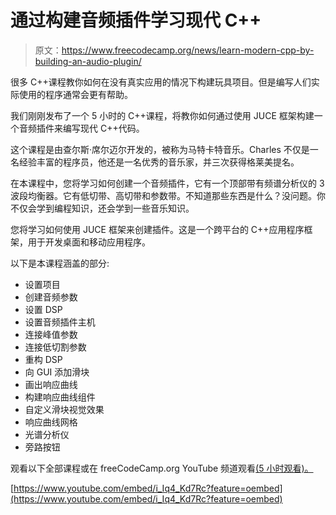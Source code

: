 # 通过构建音频插件学习现代 C++

> 原文：<https://www.freecodecamp.org/news/learn-modern-cpp-by-building-an-audio-plugin/>

很多 C++课程教你如何在没有真实应用的情况下构建玩具项目。但是编写人们实际使用的程序通常会更有帮助。

我们刚刚发布了一个 5 小时的 C++课程，将教你如何通过使用 JUCE 框架构建一个音频插件来编写现代 C++代码。

这个课程是由查尔斯·席尔迈尔开发的，被称为马特卡特音乐。Charles 不仅是一名经验丰富的程序员，他还是一名优秀的音乐家，并三次获得格莱美提名。

在本课程中，您将学习如何创建一个音频插件，它有一个顶部带有频谱分析仪的 3 波段均衡器。它有低切带、高切带和参数带。不知道那些东西是什么？没问题。你不仅会学到编程知识，还会学到一些音乐知识。

您将学习如何使用 JUCE 框架来创建插件。这是一个跨平台的 C++应用程序框架，用于开发桌面和移动应用程序。

以下是本课程涵盖的部分:

*   设置项目
*   创建音频参数
*   设置 DSP
*   设置音频插件主机
*   连接峰值参数
*   连接低切割参数
*   重构 DSP
*   向 GUI 添加滑块
*   画出响应曲线
*   构建响应曲线组件
*   自定义滑块视觉效果
*   响应曲线网格
*   光谱分析仪
*   旁路按钮

观看以下全部课程或在 freeCodeCamp.org YouTube 频道观看[(5 小时观看)。](https://www.youtube.com/watch?v=i_Iq4_Kd7Rc)

[https://www.youtube.com/embed/i_Iq4_Kd7Rc?feature=oembed](https://www.youtube.com/embed/i_Iq4_Kd7Rc?feature=oembed)